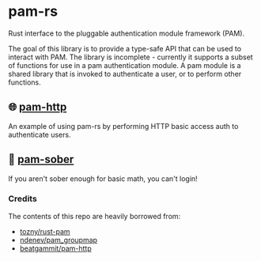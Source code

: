 pam-rs
========

Rust interface to the pluggable authentication module framework (PAM).

The goal of this library is to provide a type-safe API that can be used to
interact with PAM.  The library is incomplete - currently it supports a subset
of functions for use in a pam authentication module.  A pam module is a shared
library that is invoked to authenticate a user, or to perform other functions.

## 🌐 [pam-http](pam-http)

An example of using pam-rs by performing HTTP basic access auth to authenticate users.

## 🍻 [pam-sober](pam-sober)

If you aren't sober enough for basic math, you can't login!

### Credits

The contents of this repo are heavily borrowed from:

- [tozny/rust-pam](https://github.com/tozny/rust-pam)
- [ndenev/pam_groupmap](https://github.com/ndenev/pam_groupmap)
- [beatgammit/pam-http](https://github.com/beatgammit/pam-http)
